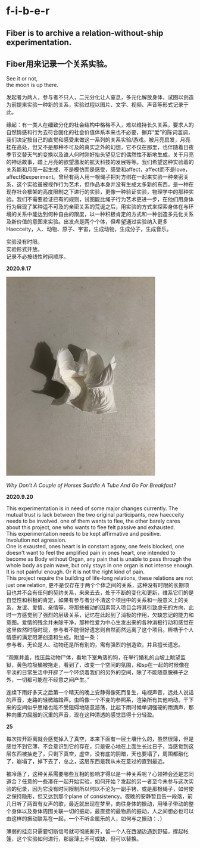 # f-i-b-e-r

## Fiber is to archive a relation-without-ship experimentation.  
## Fiber用来记录一个关系实验。

See it or not,   
the moon is up there.

发起者为两人，参与者不只人，二元分化让人窒息，多元化解放身体，试图以创造为前提来实验一种新的关系，实验过程以图片、文字、视频、声音等形式记录于此。

缘起：有一类人在细致分化的社会结构中格格不入，难以维持长久关系，要求人的自然情感和行为去符合固化的社会价值体系本来也不必要，摒弃“爱”的陈词滥调，我们决定按自己的直觉和感受来做这一系列的关系实验/游戏。被月亮启发，月亮挂在高处，但又不是那种不可及的真实之外的幻想，它不仅在那里，也伴随着日夜季节交替天气的变换以及谁人何时刚好抬头望见它的偶然性不断地生成，关于月亮的神话故事，踏上月亮的欲望激发的航天科技的发展等等。我们希望这种实验着的关系能和月亮一起生成，不是模仿而是感受，感受和affect，affect而不是love，affect和experiment。曾经有两人用一根绳子把对方绑在一起来实验一种亲密关系，这个实验虽被视作行为艺术，但作品本身并没有生成太多新的东西，是一种在现存社会框架的高度限制之下进行的实验，更像一种验证实验，物理学中的那种实验。我们不需要验证已有的规则，试图能比绳子行为艺术更进一步，在他们用身体行为展现了某种遥不可及的亲密关系的荒诞之后，用实验的方式来探索身体在与环境的关系中能达到何种自由的限度，以一种积极肯定的方式和一种创造多元化关系及新价值的意图来实验。出发点是两个个体，但希望通过实验纳入更多Haecceity，人、动物、原子、宇宙，生成动物，生成分子，生成音乐。

实验没有时限。  
实验形式开放。  
记录不必按线性时间顺序。


**2020.9.17**

<img src="https://github.com/f-i-b-e-r/f-i-b-e-r.github.io/blob/master/fiber_pics/fiber01.jpg" width="400" height="533.3" />  

_Why Don't A Couple of Horses Saddle A Tube And Go For Breakfast?_ 


**2020.9.20**

This experimentation is in need of some major changes currently. The mutual trust is lack between the two original participants, new haecceity needs to be involved. one of them wants to flee, the other barely cares about this project, one who wants to flee felt passive and exhausted.   
This experimentation needs to be kept affirmative and positive.  
Involution not agression.  
One is exausted, ones heart is in constant agony, one feels blocked, one doesn't want to feel the amplified pain in ones heart, one intended to become as Body without Organ, any pain that is unable to pass through the whole body as pain wave, but only stays in one organ is not intense enough. It is not painful enough. Or it is not the right kind of pain.  
This project require the building of life-long relations, these relations are not just one relation, 更不是仅存在于两个个体之间的关系，这种没有时限的长期项目也并不会有任何的契约关系，来来去去，处于不断的变化和更新，维系它们的是自觉性和积极的肯定，如果有参与者分不清这个项目中的关系和一般意义上的关系，友谊、爱情、亲情等，将那些被动的因素带入项目会将其引致虚无的方向，此时一方感觉到了强烈的层级关系，记忆在此起到了消极的作用，欠缺忘记的能力和意图。爱情的残余并未除干净，那种性爱为中心生发出来的各种消极行动和感觉在这里依然时隐时现，参与者不能很好遗忘则自然而然远离了这个项目。桎梏于个人情感的满足阻滞创造和生成。附加一条：  
参与者，无论是人、动物还是所有别的，需有强烈的创造欲，并且擅长遗忘。
  
“观察井盖，找压扁动物尸体，看地下室角落的狗，在举行婚礼的山坡上眺望监狱，黄色垃圾桶被拖走，看到了，改变一个空间的氛围，和sp在一起的时候像在平淡的日常生活中开辟了一个环绕着我们的另外的空间，除了不能随意脱裤子之外，一切都可能在不经意之间产生。”  

连续下雨好多天之后第一个晴天的晚上安静得像死而复生，电视声音，远处人说话的声音，走路的轻微踏踏声。虫鸣像一个不变的参照系，渲染所有其他响动。干下来的空间似乎思绪也能不受阻碍地随意游荡，比起下雨时候单调强硬的雨滴声，那种向重力屈服的沉重的声音，现在这种清透的感觉显得十分轻盈。

**25**

每次拉开距离就会感觉掉入了真空，本来下面有一层土壤什么的，虽然很薄，但是感觉不到它薄，不会意识到它的存在，只是安心地在上面生长过日子，当感觉到这层东西被抽走了，只剩下真空，虚空，没有底的阴暗，天也要塌了，周围都融化了，崩塌了，掉下去了，总之，这层东西是我从未在意过的直到最近。
  
被冷落了，这种关系需要哪些互相的影响才得以是一种关系呢？心领神会还是志同道合？任意的一些凑在一起开始实验，如何开始？发起的另一者至今未参与这次实验的纪录，因为它没有时间限制所以何以不沦为一副手铐，或是那根绳子，如何使之保持隐形，但又达到那个plane of consistency。夜晚的安静暂且告一段落，前几日听了两首有女声的歌，最近就出现在梦里，向往身体的振动，用嗓子带动的整个身体以及身体周围关联一切的振动，最直接的最物质的振动，人之间想必也可以由这样的振动联系在一起，一个不听金属乐的人，如何与之振动：、）

薄弱的挂恋只需要切断信号就可彻底断开，留一个人在西湖边遇到野猫，撑起帐篷，这个实验如何进行，那层薄土不可或缺，但可以替换。
